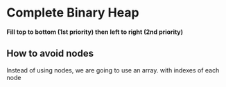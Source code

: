 # Complete Binary Heap
**Fill top to bottom (1st priority) then left to right (2nd priority)**



## How to avoid nodes
Instead of using nodes, we are going to use an array. with indexes of each node
